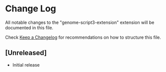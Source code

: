 # Change Log

All notable changes to the "genome-script3-extension" extension will be documented in this file.

Check [Keep a Changelog](http://keepachangelog.com/) for recommendations on how to structure this file.

## [Unreleased]

- Initial release